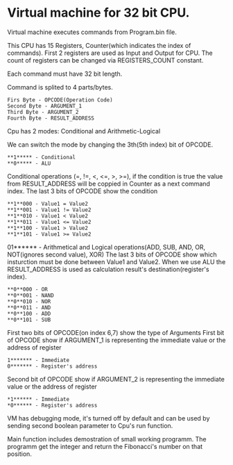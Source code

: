 # Virtual machine for 32 bit CPU.

Virtual machine executes commands from Program.bin file.

This CPU has 15 Registers, Counter(which indicates the index of commands). 
First 2 registers are used as Input and Output for CPU.
The count of registers can be changed via REGISTERS_COUNT constant.

Each command must have 32 bit length.

Command is splited to 4 parts/bytes.

```
Firs Byte - OPCODE(Operation Code)
Second Byte - ARGUMENT_1
Third Byte - ARGUMENT_2
Fourth Byte - RESULT_ADDRESS
```

Cpu has 2 modes: Conditional and Arithmetic-Logical

We can switch the mode by changing the 3th(5th index) bit of OPCODE. 
  ```
  **1***** - Conditional
  **0***** - ALU
  ```
  
Conditional operations (=, !=, <, <=, >, >=), if the condition is true the value from RESULT_ADDRESS will be coppied in Counter as a next command index.
  The last 3 bits of OPCODE show the condition
  ```
  **1**000 - Value1 = Value2
  **1**001 - Value1 != Value2
  **1**010 - Value1 < Value2
  **1**011 - Value1 <= Value2
  **1**100 - Value1 > Value2
  **1**101 - Value1 >= Value2
  ```

01****** - Arithmetical and Logical operations(ADD, SUB, AND, OR, NOT(ignores second value), XOR)
  The last 3 bits of OPCODE show which insturction must be done between Value1 and Value2. 
  When we use ALU the RESULT_ADDRESS is used as calculation result's destination(register's index). 
  ```
  **0**000 - OR
  **0**001 - NAND
  **0**010 - NOR
  **0**011 - AND
  **0**100 - ADD
  **0**101 - SUB
  ```

First two bits of OPCODE(on index 6,7) show the type of Arguments
First bit of OPCODE show if ARGUMENT_1 is representing the immediate value or the address of register
  ```
  1******* - Immediate
  0******* - Register's address
  ```
Second bit of OPCODE show if ARGUMENT_2 is representing the immediate value or the address of register
  ```
  *1****** - Immediate
  *0****** - Register's address
  ```

VM has debugging mode, it's turned off by default and can be used by sending second boolean parameter to Cpu's run function.

Main function includes demostration of small working programm. The programm get the integer and return the Fibonacci's number on that position.
